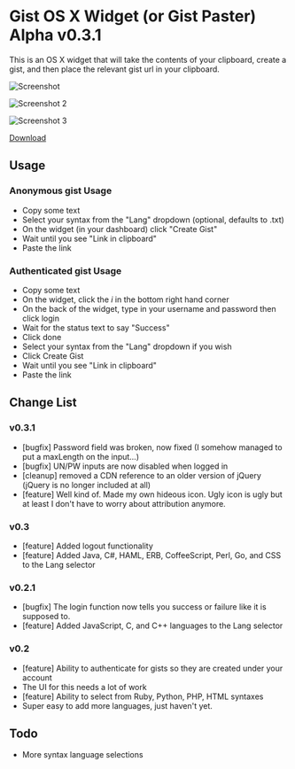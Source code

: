 # Gist OS X Widget (or Gist Paster) Alpha v0.3.1
This is an OS X widget that will take the contents of your clipboard, create a gist, and then place the relevant gist url in your clipboard.

![Screenshot](http://f.cl.ly/items/0F42063X0s2z1D3z042D/Screen%20Shot%202012-06-19%20at%2011.04.57%20AM.png)


![Screenshot 2](http://f.cl.ly/items/1p35132i3d09133v0K24/Screen%20Shot%202012-06-19%20at%2011.05.46%20AM.png)

![Screenshot 3](http://f.cl.ly/items/2j1C3J0c2u393E2V3i3s/Screen%20Shot%202012-06-21%20at%209.53.10%20PM.png)

[Download](https://github.com/ehaughee/Gist-OSX-Widget/downloads)


## Usage

### Anonymous gist Usage
* Copy some text
* Select your syntax from the "Lang" dropdown (optional, defaults to .txt)
* On the widget (in your dashboard) click "Create Gist"
* Wait until you see "Link in clipboard"
* Paste the link

### Authenticated gist Usage
* Copy some text
* On the widget, click the *i* in the bottom right hand corner
* On the back of the widget, type in your username and password then click login
* Wait for the status text to say "Success"
* Click done
* Select your syntax from the "Lang" dropdown if you wish
* Click Create Gist
* Wait until you see "Link in clipboard"
* Paste the link

## Change List

### v0.3.1
* [bugfix] Password field was broken, now fixed (I somehow managed to put a maxLength on the input…)
* [bugfix] UN/PW inputs are now disabled when logged in
* [cleanup] removed a CDN reference to an older version of jQuery (jQuery is no longer included at all)
* [feature] Well kind of.  Made my own hideous icon.  Ugly icon is ugly but at least I don't have to worry about attribution anymore.

### v0.3
* [feature] Added logout functionality
* [feature] Added Java, C#, HAML, ERB, CoffeeScript, Perl, Go, and CSS to the Lang selector

### v0.2.1
* [bugfix] The login function now tells you success or failure like it is supposed to.
* [feature] Added JavaScript, C, and C++ languages to the Lang selector

### v0.2
* [feature] Ability to authenticate for gists so they are created under your account
 * The UI for this needs a lot of work
* [feature] Ability to select from Ruby, Python, PHP, HTML syntaxes
 * Super easy to add more languages, just haven't yet.

## Todo
* More syntax language selections